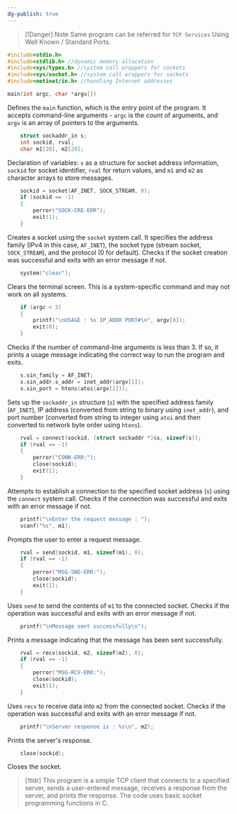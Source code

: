 ```yaml
---
dg-publish: true
---
```

> [!Danger] Note
> Same program can be referred for `TCP Services` Using Well Known / Standard Ports.
```c
#include<stdio.h>
#include<stdlib.h> //dynamic memory allocation
#include<sys/types.h> //system call wrappers for sockets
#include<sys/socket.h> //system call wrappers for sockets
#include<netinet/in.h> //handling Internet addresses
```

```c
main(int argc, char *argv[])
```

Defines the `main` function, which is the entry point of the program. It accepts command-line arguments - `argc` is the count of arguments, and `argv` is an array of pointers to the arguments.

```c
    struct sockaddr_in s;
    int sockid, rval;
    char m1[20], m2[20];
```

Declaration of variables: `s` as a structure for socket address information, `sockid` for socket identifier, `rval` for return values, and `m1` and `m2` as character arrays to store messages.

```c
    sockid = socket(AF_INET, SOCK_STREAM, 0);
    if (sockid == -1)
    {
        perror("SOCK-CRE-ERR");
        exit(1);
    }
```

Creates a socket using the `socket` system call. It specifies the address family (IPv4 in this case, `AF_INET`), the socket type (stream socket, `SOCK_STREAM`), and the protocol (0 for default). Checks if the socket creation was successful and exits with an error message if not.

```c
    system("clear");
```

Clears the terminal screen. This is a system-specific command and may not work on all systems.

```c
    if (argc < 3)
    {
        printf("\nUSAGE : %s IP_ADDR PORT#\n", argv[0]);
        exit(0);
    }
```

Checks if the number of command-line arguments is less than 3. If so, it prints a usage message indicating the correct way to run the program and exits.

```c
    s.sin_family = AF_INET;
    s.sin_addr.s_addr = inet_addr(argv[1]);
    s.sin_port = htons(atoi(argv[2]));
```

Sets up the `sockaddr_in` structure (`s`) with the specified address family (`AF_INET`), IP address (converted from string to binary using `inet_addr`), and port number (converted from string to integer using `atoi` and then converted to network byte order using `htons`).

```c
    rval = connect(sockid, (struct sockaddr *)&s, sizeof(s));
    if (rval == -1)
    {
        perror("CONN-ERR:");
        close(sockid);
        exit(1);
    }
```

Attempts to establish a connection to the specified socket address (`s`) using the `connect` system call. Checks if the connection was successful and exits with an error message if not.

```c
    printf("\nEnter the request message : ");
    scanf("%s", m1);
```

Prompts the user to enter a request message.

```c
    rval = send(sockid, m1, sizeof(m1), 0);
    if (rval == -1)
    {
        perror("MSG-SND-ERR:");
        close(sockid);
        exit(1);
    }
```

Uses `send` to send the contents of `m1` to the connected socket. Checks if the operation was successful and exits with an error message if not.

```c
    printf("\nMessage sent successfully\n");
```

Prints a message indicating that the message has been sent successfully.

```c
    rval = recv(sockid, m2, sizeof(m2), 0);
    if (rval == -1)
    {
        perror("MSG-RCV-ERR:");
        close(sockid);
        exit(1);
    }
```

Uses `recv` to receive data into `m2` from the connected socket. Checks if the operation was successful and exits with an error message if not.

```c
    printf("\nServer response is : %s\n", m2);
```

Prints the server's response.

```c
    close(sockid);
```

Closes the socket.
>[!tldr]
This program is a simple TCP client that connects to a specified server, sends a user-entered message, receives a response from the server, and prints the response. The code uses basic socket programming functions in C.